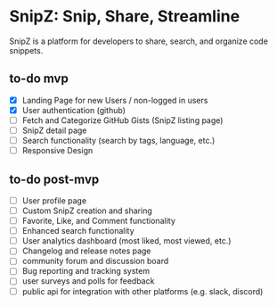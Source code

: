 # SnipZ: Snip, Share, Streamline

SnipZ is a platform for developers to share, search, and organize code snippets.

## to-do mvp

- [x] Landing Page for new Users / non-logged in users
- [x] User authentication (github)
- [ ] Fetch and Categorize GitHub Gists (SnipZ listing page)
- [ ] SnipZ detail page
- [ ] Search functionality (search by tags, language, etc.)
- [ ] Responsive Design

## to-do post-mvp

- [ ] User profile page
- [ ] Custom SnipZ creation and sharing
- [ ] Favorite, Like, and Comment functionality
- [ ] Enhanced search functionality
- [ ] User analytics dashboard (most liked, most viewed, etc.)
- [ ] Changelog and release notes page
- [ ] community forum and discussion board
- [ ] Bug reporting and tracking system
- [ ] user surveys and polls for feedback
- [ ] public api for integration with other platforms (e.g. slack, discord)
